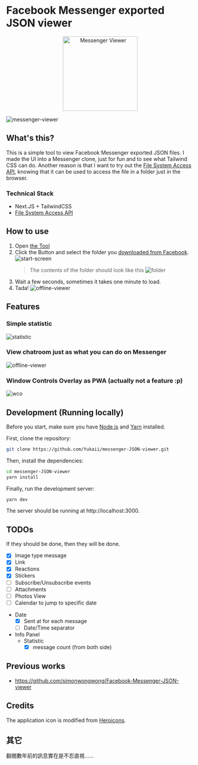 # Facebook Messenger exported JSON viewer

<p align="center">
  <img src="./public/ios/180.png" alt="Messenger Viewer" width="200" height="200">
</p>

![messenger-viewer](./docs/images/messenger-viewer.png)

## What's this?

This is a simple tool to view Facebook Messenger exported JSON files. I made the UI into a Messenger clone, just for fun and to see what Tailwind CSS can do. Another reason is that I want to try out the [File System Access API](https://developer.mozilla.org/en-US/docs/Web/API/File_System_Access_API), knowing that it can be used to access the file in a folder just in the browser.

### Technical Stack

- Next.JS + TailwindCSS
- [File System Access API](https://developer.mozilla.org/en-US/docs/Web/API/File_System_Access_API)

## How to use

1. Open [the Tool](https://messenger-json-viewer.vercel.app/)
2. Click the Button and select the folder you [downloaded from Facebook](https://www.remote.tools/remote-work/download-facebook-messenger-conversation).
   ![start-screen](./docs/images/start.png)
   > The contents of the folder should look like this
   > ![folder](./docs/images/folder.png)
3. Wait a few seconds, sometimes it takes one minute to load.
4. Tada!
   ![offline-viewer](./docs/images/messenger-viewer-white.png)

## Features

### Simple statistic

![statistic](./docs/images/statistic.png)

### View chatroom just as what you can do on Messenger

![offline-viewer](./docs/images/messenger-viewer-white.png)

### Window Controls Overlay as PWA (actually not a feature :p)

![wco](./docs/images/window-controls-overlay.png)

## Development (Running locally)

Before you start, make sure you have [Node.js](https://nodejs.org/) and [Yarn](https://yarnpkg.com/) installed.

First, clone the repository:

```bash
git clone https://github.com/Yukaii/messenger-JSON-viewer.git
```

Then, install the dependencies:

```bash
cd messenger-JSON-viewer
yarn install
```

Finally, run the development server:

```bash
yarn dev
```

The server should be running at http://localhost:3000.

## TODOs

If they should be done, then they will be done.

- [x] Image type message
- [x] Link
- [x] Reactions
- [x] Stickers
- [ ] Subscribe/Unsubscribe events
- [ ] Attachments
- [ ] Photos View
- [ ] Calendar to jump to specific date
- Date
  - [x] Sent at for each message
  - [ ] Date/Time separator
- Info Panel
  - Statistic
    - [x] message count (from both side)
  
## Previous works

- <https://github.com/simonwongwong/Facebook-Messenger-JSON-viewer>

## Credits

The application icon is modified from <a href="https://heroicons.com/">Heroicons</a>.

## 其它

翻閱數年前的訊息實在是不忍直視......
